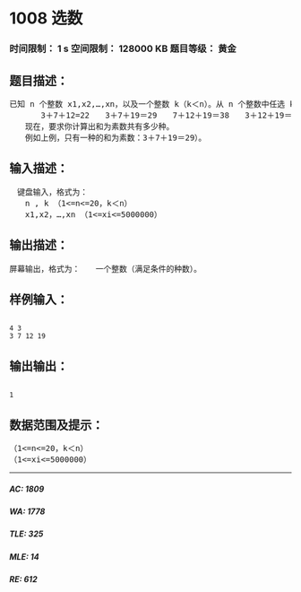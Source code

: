 # 1008 选数   
### 时间限制： 1 s     空间限制： 128000 KB     题目等级： 黄金  
## 题目描述：  

<pre>
已知 n 个整数 x1,x2,…,xn，以及一个整数 k（k＜n）。从 n 个整数中任选 k 个整数相加，可分别得到一系列的和。例如当 n=4，k＝3，4 个整数分别为 3，7，12，19 时，可得全部的组合与它们的和为：  
　　　　3＋7＋12=22　　3＋7＋19＝29　　7＋12＋19＝38　　3＋12＋19＝34。  
　　现在，要求你计算出和为素数共有多少种。  
　　例如上例，只有一种的和为素数：3＋7＋19＝29）。
</pre>
  
  
## 输入描述：  

<pre>
　键盘输入，格式为：  
　　n , k （1<=n<=20，k＜n）  
　　x1,x2，…,xn （1<=xi<=5000000）
</pre>
  
  
## 输出描述：  

<pre>
屏幕输出，格式为：　　一个整数（满足条件的种数）。
</pre>
  
  
## 样例输入：  

<pre><code>
4 3  
3 7 12 19
</code></pre>
  
  
## 输出输出：  

<pre><code>
1
</code></pre>
  
  
## 数据范围及提示：  

<pre>
（1<=n<=20，k＜n）  
（1<=xi<=5000000）
</pre>
  
  
***  

##### AC: 1809  
##### WA: 1778  
##### TLE: 325  
##### MLE: 14  
##### RE: 612  
